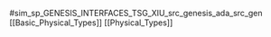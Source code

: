 #sim_sp_GENESIS_INTERFACES_TSG_XIU_src_genesis_ada_src_gen
[[Basic_Physical_Types]]
[[Physical_Types]]
